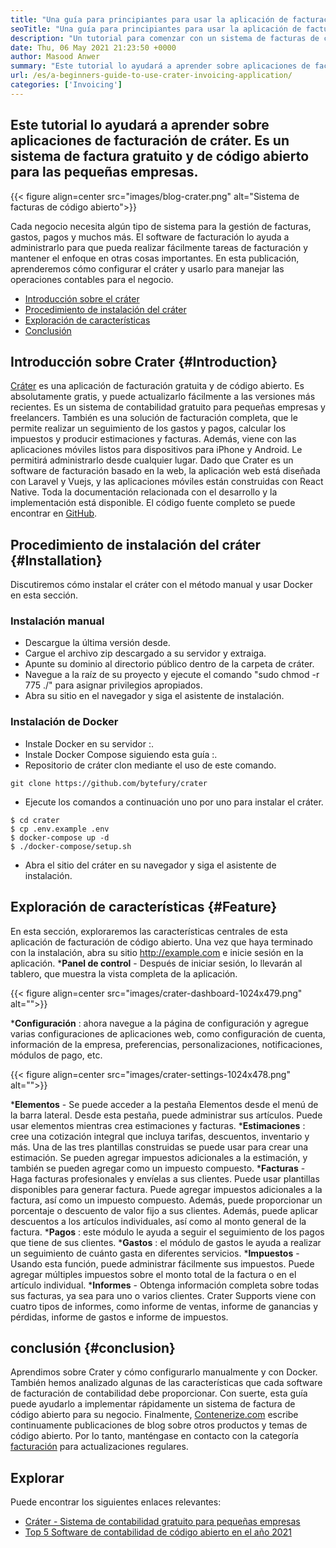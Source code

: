 ```yaml
---
title: "Una guía para principiantes para usar la aplicación de facturación de cráter" 
seoTitle: "Una guía para principiantes para usar la aplicación de facturación de cráter" 
description: "Un tutorial para comenzar con un sistema de facturas de código abierto. Esta directriz de Crater lo ayuda a familiarizarse con los conceptos y características centrales." 
date: Thu, 06 May 2021 21:23:50 +0000
author: Masood Anwer
summary: "Este tutorial lo ayudará a aprender sobre aplicaciones de facturación de cráter. Es un sistema de factura gratuito y de código abierto para las pequeñas empresas." 
url: /es/a-beginners-guide-to-use-crater-invoicing-application/
categories: ['Invoicing']
---
```


## Este tutorial lo ayudará a aprender sobre aplicaciones de facturación de cráter. Es un sistema de factura gratuito y de código abierto para las pequeñas empresas.

{{< figure align=center src="images/blog-crater.png" alt="Sistema de facturas de código abierto">}}

Cada negocio necesita algún tipo de sistema para la gestión de facturas, gastos, pagos y muchos más. El software de facturación lo ayuda a administrarlo para que pueda realizar fácilmente tareas de facturación y mantener el enfoque en otras cosas importantes. En esta publicación, aprenderemos cómo configurar el cráter y usarlo para manejar las operaciones contables para el negocio.
  * [Introducción sobre el cráter][1]
  * [Procedimiento de instalación del cráter][2]
  * [Exploración de características][3]
  * [Conclusión][4]

## Introducción sobre Crater   {#Introduction}
[Cráter][5] es una aplicación de facturación gratuita y de código abierto. Es absolutamente gratis, y puede actualizarlo fácilmente a las versiones más recientes. Es un sistema de contabilidad gratuito para pequeñas empresas y freelancers. También es una solución de facturación completa, que le permite realizar un seguimiento de los gastos y pagos, calcular los impuestos y producir estimaciones y facturas. Además, viene con las aplicaciones móviles listos para dispositivos para iPhone y Android. Le permitirá administrarlo desde cualquier lugar. Dado que Crater es un software de facturación basado en la web, la aplicación web está diseñada con Laravel y Vuejs, y las aplicaciones móviles están construidas con React Native. Toda la documentación relacionada con el desarrollo y la implementación está disponible. El código fuente completo se puede encontrar en [GitHub][6].

## Procedimiento de instalación del cráter   {#Installation}
Discutiremos cómo instalar el cráter con el método manual y usar Docker en esta sección.

### Instalación manual
  * Descargue la última versión desde.
  * Cargue el archivo zip descargado a su servidor y extraiga.
  * Apunte su dominio al directorio público dentro de la carpeta de cráter.
  * Navegue a la raíz de su proyecto y ejecute el comando "sudo chmod -r 775 ./" para asignar privilegios apropiados.
  * Abra su sitio en el navegador y siga el asistente de instalación.

### Instalación de Docker
  * Instale Docker en su servidor :.
  * Instale Docker Compose siguiendo esta guía :.
  * Repositorio de cráter clon mediante el uso de este comando.
```
git clone https://github.com/bytefury/crater
```
  * Ejecute los comandos a continuación uno por uno para instalar el cráter.
```
$ cd crater
$ cp .env.example .env
$ docker-compose up -d
$ ./docker-compose/setup.sh
```
  * Abra el sitio del cráter en su navegador y siga el asistente de instalación.

## Exploración de características   {#Feature}
En esta sección, exploraremos las características centrales de esta aplicación de facturación de código abierto. Una vez que haya terminado con la instalación, abra su sitio http://example.com e inicie sesión en la aplicación.
  ***Panel de control**  - Después de iniciar sesión, lo llevarán al tablero, que muestra la vista completa de la aplicación.

{{< figure align=center src="images/crater-dashboard-1024x479.png" alt="">}}

  ***Configuración** : ahora navegue a la página de configuración y agregue varias configuraciones de aplicaciones web, como configuración de cuenta, información de la empresa, preferencias, personalizaciones, notificaciones, módulos de pago, etc.

{{< figure align=center src="images/crater-settings-1024x478.png" alt="">}}

  ***Elementos**  - Se puede acceder a la pestaña Elementos desde el menú de la barra lateral. Desde esta pestaña, puede administrar sus artículos. Puede usar elementos mientras crea estimaciones y facturas.
  ***Estimaciones** : cree una cotización integral que incluya tarifas, descuentos, inventario y más. Una de las tres plantillas construidas se puede usar para crear una estimación. Se pueden agregar impuestos adicionales a la estimación, y también se pueden agregar como un impuesto compuesto.
  ***Facturas**  - Haga facturas profesionales y envíelas a sus clientes. Puede usar plantillas disponibles para generar factura. Puede agregar impuestos adicionales a la factura, así como un impuesto compuesto. Además, puede proporcionar un porcentaje o descuento de valor fijo a sus clientes. Además, puede aplicar descuentos a los artículos individuales, así como al monto general de la factura.
  ***Pagos** : este módulo le ayuda a seguir el seguimiento de los pagos que tiene de sus clientes.
  ***Gastos** : el módulo de gastos le ayuda a realizar un seguimiento de cuánto gasta en diferentes servicios.
  ***Impuestos**  - Usando esta función, puede administrar fácilmente sus impuestos. Puede agregar múltiples impuestos sobre el monto total de la factura o en el artículo individual.
  ***Informes**  - Obtenga información completa sobre todas sus facturas, ya sea para uno o varios clientes. Crater Supports viene con cuatro tipos de informes, como informe de ventas, informe de ganancias y pérdidas, informe de gastos e informe de impuestos.

## conclusión   {#conclusion}
Aprendimos sobre Crater y cómo configurarlo manualmente y con Docker. También hemos analizado algunas de las características que cada software de facturación de contabilidad debe proporcionar. Con suerte, esta guía puede ayudarlo a implementar rápidamente un sistema de factura de código abierto para su negocio.
Finalmente, [Contenerize.com][7] escribe continuamente publicaciones de blog sobre otros productos y temas de código abierto. Por lo tanto, manténgase en contacto con la categoría [facturación][8] para actualizaciones regulares.

## Explorar
Puede encontrar los siguientes enlaces relevantes:
  * [Cráter - Sistema de contabilidad gratuito para pequeñas empresas][5]
  * [Top 5 Software de contabilidad de código abierto en el año 2021][9]

  
[1]: #Introduction
[2]: #Installation
[3]: #Feature
[4]: #Conclusion
[5]: https://products.containerize.com/invoicing/crater/
[6]: https://github.com/bytefury/crater
[7]: https://containerize.com
[8]: https://blog.containerize.com/category/invoicing/
[9]: https://blog.containerize.com/invoicing/top-5-open-source-accounting-software-in-the-year-2021/
